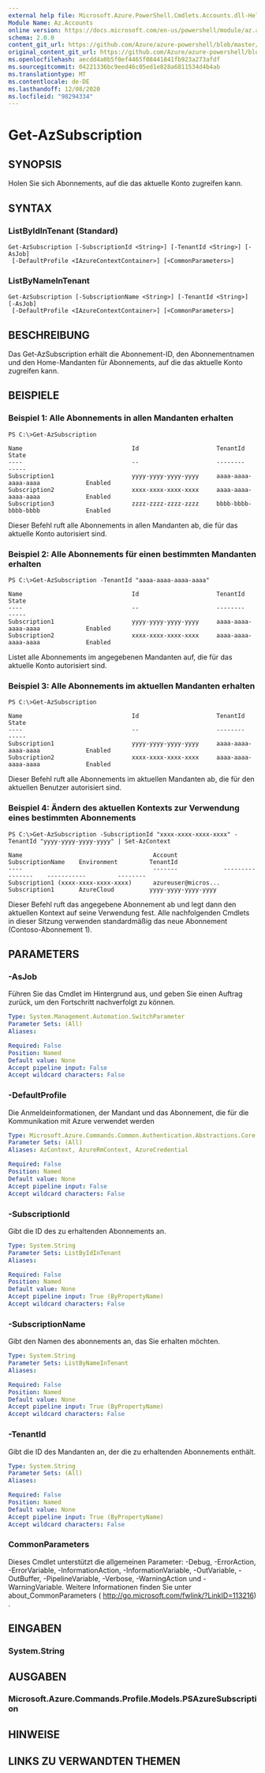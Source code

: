 ```yaml
---
external help file: Microsoft.Azure.PowerShell.Cmdlets.Accounts.dll-Help.xml
Module Name: Az.Accounts
online version: https://docs.microsoft.com/en-us/powershell/module/az.accounts/get-azsubscription
schema: 2.0.0
content_git_url: https://github.com/Azure/azure-powershell/blob/master/src/Accounts/Accounts/help/Get-AzSubscription.md
original_content_git_url: https://github.com/Azure/azure-powershell/blob/master/src/Accounts/Accounts/help/Get-AzSubscription.md
ms.openlocfilehash: aecdd4a0b5f0ef4465f08441841fb923a273afdf
ms.sourcegitcommit: 04221336bc9eed46c05ed1e828a6811534d4b4ab
ms.translationtype: MT
ms.contentlocale: de-DE
ms.lasthandoff: 12/08/2020
ms.locfileid: "98294334"
---
```

# Get-AzSubscription

## SYNOPSIS
Holen Sie sich Abonnements, auf die das aktuelle Konto zugreifen kann.

## SYNTAX

### ListByIdInTenant (Standard)
```
Get-AzSubscription [-SubscriptionId <String>] [-TenantId <String>] [-AsJob]
 [-DefaultProfile <IAzureContextContainer>] [<CommonParameters>]
```

### ListByNameInTenant
```
Get-AzSubscription [-SubscriptionName <String>] [-TenantId <String>] [-AsJob]
 [-DefaultProfile <IAzureContextContainer>] [<CommonParameters>]
```

## BESCHREIBUNG
Das Get-AzSubscription erhält die Abonnement-ID, den Abonnementnamen und den Home-Mandanten für Abonnements, auf die das aktuelle Konto zugreifen kann.

## BEISPIELE

### Beispiel 1: Alle Abonnements in allen Mandanten erhalten
```
PS C:\>Get-AzSubscription

Name                               Id                      TenantId                        State
----                               --                      --------                        -----
Subscription1                      yyyy-yyyy-yyyy-yyyy     aaaa-aaaa-aaaa-aaaa             Enabled
Subscription2                      xxxx-xxxx-xxxx-xxxx     aaaa-aaaa-aaaa-aaaa             Enabled
Subscription3                      zzzz-zzzz-zzzz-zzzz     bbbb-bbbb-bbbb-bbbb             Enabled
```

Dieser Befehl ruft alle Abonnements in allen Mandanten ab, die für das aktuelle Konto autorisiert sind.

### Beispiel 2: Alle Abonnements für einen bestimmten Mandanten erhalten
```
PS C:\>Get-AzSubscription -TenantId "aaaa-aaaa-aaaa-aaaa"

Name                               Id                      TenantId                        State
----                               --                      --------                        -----
Subscription1                      yyyy-yyyy-yyyy-yyyy     aaaa-aaaa-aaaa-aaaa             Enabled
Subscription2                      xxxx-xxxx-xxxx-xxxx     aaaa-aaaa-aaaa-aaaa             Enabled
```

Listet alle Abonnements im angegebenen Mandanten auf, die für das aktuelle Konto autorisiert sind.

### Beispiel 3: Alle Abonnements im aktuellen Mandanten erhalten
```
PS C:\>Get-AzSubscription

Name                               Id                      TenantId                        State
----                               --                      --------                        -----
Subscription1                      yyyy-yyyy-yyyy-yyyy     aaaa-aaaa-aaaa-aaaa             Enabled
Subscription2                      xxxx-xxxx-xxxx-xxxx     aaaa-aaaa-aaaa-aaaa             Enabled
```

Dieser Befehl ruft alle Abonnements im aktuellen Mandanten ab, die für den aktuellen Benutzer autorisiert sind.

### Beispiel 4: Ändern des aktuellen Kontexts zur Verwendung eines bestimmten Abonnements
```
PS C:\>Get-AzSubscription -SubscriptionId "xxxx-xxxx-xxxx-xxxx" -TenantId "yyyy-yyyy-yyyy-yyyy" | Set-AzContext

Name                                     Account             SubscriptionName    Environment         TenantId
----                                     -------             ----------------    -----------         --------
Subscription1 (xxxx-xxxx-xxxx-xxxx)      azureuser@micros... Subscription1       AzureCloud          yyyy-yyyy-yyyy-yyyy
```

Dieser Befehl ruft das angegebene Abonnement ab und legt dann den aktuellen Kontext auf seine Verwendung fest. Alle nachfolgenden Cmdlets in dieser Sitzung verwenden standardmäßig das neue Abonnement (Contoso-Abonnement 1).

## PARAMETERS

### -AsJob
Führen Sie das Cmdlet im Hintergrund aus, und geben Sie einen Auftrag zurück, um den Fortschritt nachverfolgt zu können.

```yaml
Type: System.Management.Automation.SwitchParameter
Parameter Sets: (All)
Aliases:

Required: False
Position: Named
Default value: None
Accept pipeline input: False
Accept wildcard characters: False
```

### -DefaultProfile
Die Anmeldeinformationen, der Mandant und das Abonnement, die für die Kommunikation mit Azure verwendet werden

```yaml
Type: Microsoft.Azure.Commands.Common.Authentication.Abstractions.Core.IAzureContextContainer
Parameter Sets: (All)
Aliases: AzContext, AzureRmContext, AzureCredential

Required: False
Position: Named
Default value: None
Accept pipeline input: False
Accept wildcard characters: False
```

### -SubscriptionId
Gibt die ID des zu erhaltenden Abonnements an.

```yaml
Type: System.String
Parameter Sets: ListByIdInTenant
Aliases:

Required: False
Position: Named
Default value: None
Accept pipeline input: True (ByPropertyName)
Accept wildcard characters: False
```

### -SubscriptionName
Gibt den Namen des abonnements an, das Sie erhalten möchten.

```yaml
Type: System.String
Parameter Sets: ListByNameInTenant
Aliases:

Required: False
Position: Named
Default value: None
Accept pipeline input: True (ByPropertyName)
Accept wildcard characters: False
```

### -TenantId
Gibt die ID des Mandanten an, der die zu erhaltenden Abonnements enthält.

```yaml
Type: System.String
Parameter Sets: (All)
Aliases:

Required: False
Position: Named
Default value: None
Accept pipeline input: True (ByPropertyName)
Accept wildcard characters: False
```

### CommonParameters
Dieses Cmdlet unterstützt die allgemeinen Parameter: -Debug, -ErrorAction, -ErrorVariable, -InformationAction, -InformationVariable, -OutVariable, -OutBuffer, -PipelineVariable, -Verbose, -WarningAction und -WarningVariable. Weitere Informationen finden Sie unter about_CommonParameters ( http://go.microsoft.com/fwlink/?LinkID=113216) .

## EINGABEN

### System.String

## AUSGABEN

### Microsoft.Azure.Commands.Profile.Models.PSAzureSubscription

## HINWEISE

## LINKS ZU VERWANDTEN THEMEN

